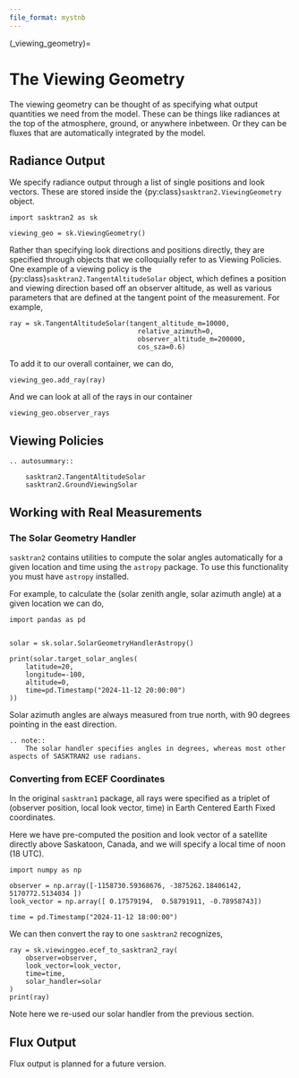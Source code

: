 ```yaml
---
file_format: mystnb
---
```

(_viewing_geometry)=
# The Viewing Geometry
The viewing geometry can be thought of as specifying what output quantities we need from the model.
These can be things like radiances at the top of the atmosphere, ground, or anywhere inbetween.  Or they can
be fluxes that are automatically integrated by the model.

## Radiance Output
We specify radiance output through a list of single positions and look vectors.  These are stored inside the
{py:class}`sasktran2.ViewingGeometry` object.


```{code-cell}
import sasktran2 as sk

viewing_geo = sk.ViewingGeometry()
```

Rather than specifying look directions and positions directly, they are specified through objects that we
colloquially refer to as Viewing Policies.  One example of a viewing policy is the {py:class}`sasktran2.TangentAltitudeSolar`
object, which defines a position and viewing direction based off an observer altitude, as well as various parameters
that are defined at the tangent point of the measurement.  For example,

```{code-cell}
ray = sk.TangentAltitudeSolar(tangent_altitude_m=10000,
                                relative_azimuth=0,
                                observer_altitude_m=200000,
                                cos_sza=0.6)
```

To add it to our overall container, we can do,

```{code-cell}
viewing_geo.add_ray(ray)
```

And we can look at all of the rays in our container

```{code-cell}
viewing_geo.observer_rays
```


## Viewing Policies
```{eval-rst}
.. autosummary::

    sasktran2.TangentAltitudeSolar
    sasktran2.GroundViewingSolar
```

## Working with Real Measurements

### The Solar Geometry Handler
`sasktran2` contains utilities to compute the solar angles automatically for a given location and time
using the `astropy` package.  To use this functionality you must have `astropy` installed.

For example, to calculate the (solar zenith angle, solar azimuth angle) at a given location we can do,

```{code-cell}
import pandas as pd


solar = sk.solar.SolarGeometryHandlerAstropy()

print(solar.target_solar_angles(
    latitude=20,
    longitude=-100,
    altitude=0,
    time=pd.Timestamp("2024-11-12 20:00:00")
))
```

Solar azimuth angles are always measured from true north, with 90 degrees pointing in the east direction.

```{eval-rst}
.. note::
    The solar handler specifies angles in degrees, whereas most other aspects of SASKTRAN2 use radians.
```

### Converting from ECEF Coordinates
In the original `sasktran1` package, all rays were specified as a triplet of
(observer position, local look vector, time) in Earth Centered Earth Fixed coordinates.

Here we have pre-computed the position and look vector of a satellite directly above
Saskatoon, Canada, and we will specify a local time of noon (18 UTC).

```{code-cell}
import numpy as np

observer = np.array([-1158730.59368676, -3875262.18406142,  5170772.5134034 ])
look_vector = np.array([ 0.17579194,  0.58791911, -0.78958743])

time = pd.Timestamp("2024-11-12 18:00:00")
```

We can then convert the ray to one `sasktran2` recognizes,

```{code-cell}
ray = sk.viewinggeo.ecef_to_sasktran2_ray(
    observer=observer,
    look_vector=look_vector,
    time=time,
    solar_handler=solar
)
print(ray)
```

Note here we re-used our solar handler from the previous section.


## Flux Output
Flux output is planned for a future version.
